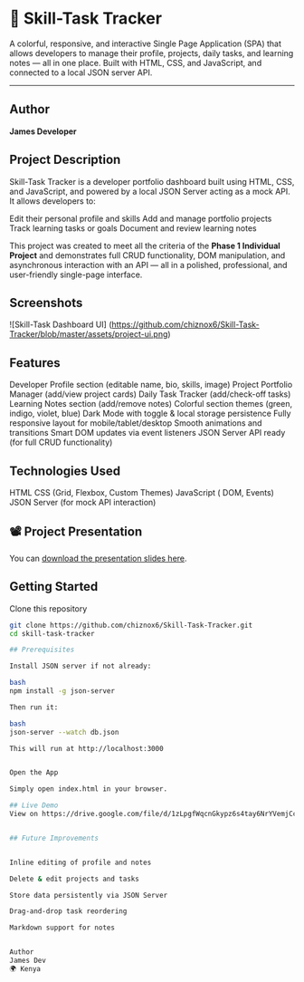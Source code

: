 # 🚀 Skill-Task Tracker

A colorful, responsive, and interactive Single Page Application (SPA) that allows developers to manage their profile, projects, daily tasks, and learning notes — all in one place. Built with HTML, CSS, and JavaScript, and connected to a local JSON server API.


---

##  Author

**James Developer**



## Project Description

Skill-Task Tracker is a developer portfolio dashboard built using HTML, CSS, and JavaScript, and powered by a local JSON Server acting as a mock API. It allows developers to:

Edit their personal profile and skills
Add and manage portfolio projects
Track learning tasks or goals
Document and review learning notes

This project was created to meet all the criteria of the **Phase 1 Individual Project** and demonstrates full CRUD functionality, DOM manipulation, and asynchronous interaction with an API — all in a polished, professional, and user-friendly single-page interface.


## Screenshots

![Skill-Task Dashboard UI] (https://github.com/chiznox6/Skill-Task-Tracker/blob/master/assets/project-ui.png)



## Features

 Developer Profile section (editable name, bio, skills, image)
Project Portfolio Manager (add/view project cards)
 Daily Task Tracker (add/check-off tasks)
Learning Notes section (add/remove notes)
Colorful section themes (green, indigo, violet, blue)
Dark Mode with toggle & local storage persistence
 Fully responsive layout for mobile/tablet/desktop
Smooth animations and transitions
 Smart DOM updates via event listeners
 JSON Server API ready (for full CRUD functionality)

## Technologies Used

 HTML
 CSS (Grid, Flexbox, Custom Themes)
 JavaScript ( DOM, Events)
 JSON Server (for mock API interaction)

 ## 📽 Project Presentation

You can [download the presentation slides here](./assets/skill-task-projectpresentation.odp).



##  Getting Started

 Clone this repository

   ```bash
   git clone https://github.com/chiznox6/Skill-Task-Tracker.git
   cd skill-task-tracker

## Prerequisites

Install JSON server if not already:

bash
npm install -g json-server

Then run it:

bash
json-server --watch db.json

This will run at http://localhost:3000


Open the App

Simply open index.html in your browser.

## Live Demo
View on https://drive.google.com/file/d/1zLpgfWqcnGkypz6s4tay6NrYVemjCcXq/view?usp=drive_link


## Future Improvements


 Inline editing of profile and notes

 Delete & edit projects and tasks

 Store data persistently via JSON Server

 Drag-and-drop task reordering

 Markdown support for notes


Author
James Dev
🌍 Kenya

